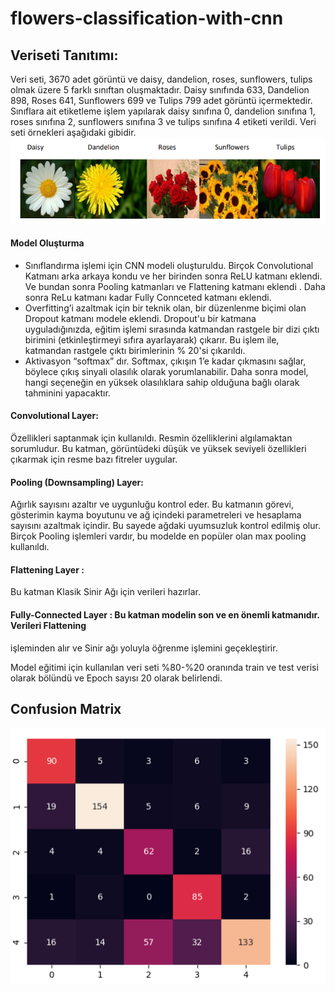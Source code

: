 # flowers-classification-with-cnn
## Veriseti Tanıtımı:
Veri seti, 3670 adet görüntü ve daisy, dandelion, roses, sunflowers, tulips olmak üzere 5 farklı sınıftan 
oluşmaktadır. Daisy sınıfında 633, Dandelion 898, Roses 641, Sunflowers 699 ve Tulips 799 adet 
görüntü içermektedir. Sınıflara ait etiketleme işlem yapılarak daisy sınıfına 0, dandelion sınıfına 1, 
roses sınıfına 2, sunflowers sınıfına 3 ve tulips sınıfına 4 etiketi verildi.
Veri seti örnekleri aşağıdaki gibidir.
![alt text](https://github.com/htcoztrk/flowers-classification-with-cnn/blob/master/flowers_exmple.PNG "Logo Title Text 1")

#### Model Oluşturma
<ul>
<li>Sınıflandırma işlemi için CNN modeli oluşturuldu.
Birçok Convolutional Katmanı arka arkaya kondu ve her birinden sonra ReLU katmanı eklendi. Ve 
bundan sonra Pooling katmanları ve Flattening katmanı eklendi . Daha sonra ReLu katmanı kadar Fully Connceted katmanı eklendi.</li>
<li>Overfitting’i azaltmak için bir teknik olan, bir düzenlenme biçimi olan Dropout katmanı modele 
eklendi. Dropout'u bir katmana uyguladığınızda, eğitim işlemi sırasında katmandan rastgele bir dizi 
çıktı birimini (etkinleştirmeyi sıfıra ayarlayarak) çıkarır. Bu işlem ile, katmandan rastgele çıktı 
birimlerinin % 20'si çıkarıldı.</li>
<li>Aktivasyon “softmax” dır. Softmax, çıkışın 1’e kadar çıkmasını sağlar, böylece çıkış sinyali olasılık 
olarak yorumlanabilir. Daha sonra model, hangi seçeneğin en yüksek olasılıklara sahip olduğuna bağlı 
olarak tahminini yapacaktır.</li>
</ul>

#### Convolutional Layer:
Özellikleri saptanmak için kullanıldı. Resmin özelliklerini algılamaktan 
sorumludur. Bu katman, görüntüdeki düşük ve yüksek seviyeli özellikleri çıkarmak için resme bazı 
fitreler uygular.

#### Pooling (Downsampling) Layer: 
Ağırlık sayısını azaltır ve uygunluğu kontrol eder. Bu katmanın görevi, 
gösterimin kayma boyutunu ve ağ içindeki parametreleri ve hesaplama sayısını azaltmak içindir. Bu 
sayede ağdaki uyumsuzluk kontrol edilmiş olur. Birçok Pooling işlemleri vardır, bu modelde en popüler 
olan max pooling kullanıldı.
#### Flattening Layer : 
Bu katman Klasik Sinir Ağı için verileri hazırlar. 
#### Fully-Connected Layer : Bu katman modelin son ve en önemli katmanıdır. Verileri Flattening 
işleminden alır ve Sinir ağı yoluyla öğrenme işlemini geçekleştirir.

Model eğitimi için kullanılan veri seti %80-%20 oranında train ve test verisi olarak bölündü ve 
Epoch sayısı 20 olarak belirlendi.
## Confusion Matrix
![alt text](https://github.com/htcoztrk/flowers-classification-with-cnn/blob/master/confusion_matrix.PNG "Logo Title Text 1")





